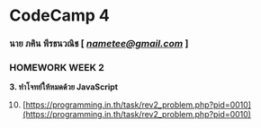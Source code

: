 # CodeCamp 4

### นาย ภคิน พีรธนวณิช  [ *nametee@gmail.com* ]
### HOMEWORK WEEK 2

**3. ทำโจทย์ให้หมดด้วย JavaScript**

10. [https://programming.in.th/task/rev2_problem.php?pid=0010](https://programming.in.th/task/rev2_problem.php?pid=0010)